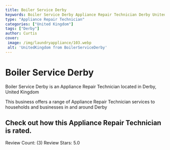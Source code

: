 ```yaml
---
title: Boiler Service Derby
keywords: Boiler Service Derby Appliance Repair Technician Derby United Kingdom 
type: "Appliance Repair Technician"
categories: ["United Kingdom"]
tags: ["Derby"]
author: Curtis
cover:
 image: /img/laundryappliance/103.webp
 alt: 'UnitedKingdom from BoilerServiceDerby'
---
```


# Boiler Service Derby
Boiler Service Derby is an Appliance Repair Technician located in Derby, United Kingdom

This business offers a range of Appliance Repair Technician services to households and businesses in and around Derby

## Check out how this Appliance Repair Technician is rated.
Review Count: (3)
Review Stars: 5.0
